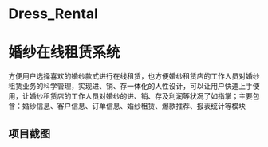 # Dress_Rental
# 婚纱在线租赁系统
方便用户选择喜欢的婚纱款式进行在线租赁，也方便婚纱租赁店的工作人员对婚纱租赁业务的科学管理，实现进、销、存一体化的人性设计，可以让用户快速上手使用，让婚纱租赁店的工作人员对婚纱的进、销、存及利润等状况了如指掌；主要包含：婚纱信息、客户信息、订单信息、婚纱租赁、爆款推荐、报表统计等模块		
## 项目截图
